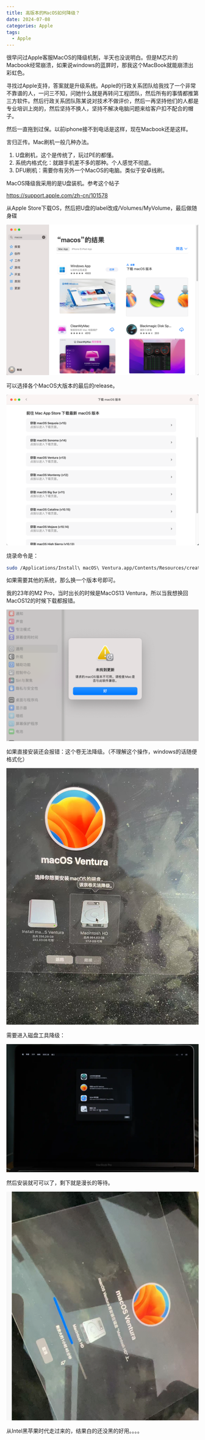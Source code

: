 ```yaml
---
title: 高版本的MacOS如何降级？
date: 2024-07-08
categories: Apple
tags:
  - Apple
---
```


很早问过Apple客服MacOS的降级机制，半天也没说明白。但是M芯片的Macbook经常崩溃，如果说windows的蓝屏时，那我这个MacBook就能崩溃出彩虹色。

寻找过Apple支持，答案就是升级系统。Apple的行政关系团队给我找了一个非常不靠谱的人，一问三不知，问她什么就是再转问工程团队，然后所有的事情都推第三方软件。然后行政关系团队陈某说对技术不做评价，然后一再坚持他们的人都是专业培训上岗的，然后坚持不换人，坚持不解决电脑问题来给客户扣不配合的帽子。
<!-- more -->
然后一直拖到过保。以前iphone接不到电话是这样，现在Macbook还是这样。

言归正传。Mac刷机一般几种办法。

1. U盘刷机，这个是传统了，玩过PE的都懂。
2. 系统内格式化：就跟手机差不多的那种。个人感觉不彻底。
3. DFU刷机：需要你有另外一个MacOS的电脑。类似于安卓线刷。



MacOS降级我采用的是U盘装机。参考这个帖子

https://support.apple.com/zh-cn/101578

从Apple Store下载OS，然后把U盘的label改成/Volumes/MyVolume，最后做随身碟

![image-20250708203135382](https://raw.githubusercontent.com/cloudsmithy/picgo-imh/master/image-20250708203135382.png)



可以选择各个MacOS大版本的最后的release。

![image-20250708203344815](https://raw.githubusercontent.com/cloudsmithy/picgo-imh/master/image-20250708203344815.png)

烧录命令是：

```bash
sudo /Applications/Install\ macOS\ Ventura.app/Contents/Resources/createinstallmedia --volume /Volumes/MyVolume
```

如果需要其他的系统，那么换一个版本号即可。

我的23年的M2 Pro，当时出长的时候是MacOS13 Ventura，所以当我想换回MacOS12的时候下载都报错。

![image-20250708203409606](https://raw.githubusercontent.com/cloudsmithy/picgo-imh/master/image-20250708203409606.png)

如果直接安装还会报错：这个卷无法降级。（不理解这个操作，windows的话随便格式化）

![de83700ed1e47e0386ebf756f594c4d3](https://raw.githubusercontent.com/cloudsmithy/picgo-imh/master/de83700ed1e47e0386ebf756f594c4d3.jpg)

需要进入磁盘工具降级：

![img](https://raw.githubusercontent.com/cloudsmithy/picgo-imh/master/v2-674c2048221fed20e5536c5aa67ff964_1440w.webp)



然后安装就可可以了，剩下就是漫长的等待。

![image-20250708203801861](https://raw.githubusercontent.com/cloudsmithy/picgo-imh/master/image-20250708203801861.png)



从Intel黑苹果时代走过来的，结果白的还没黑的好用。。。。

